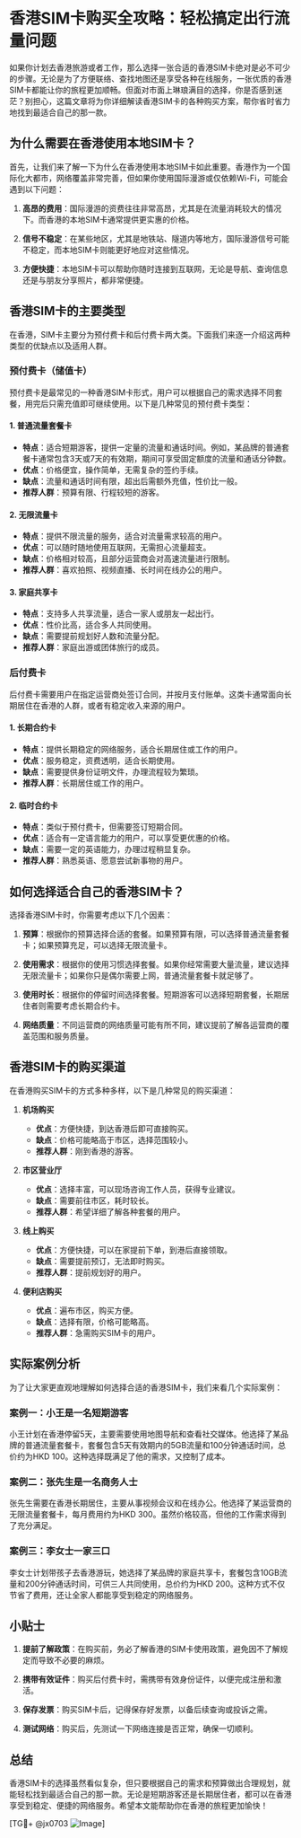 # 香港SIM卡购买全攻略：轻松搞定出行流量问题

如果你计划去香港旅游或者工作，那么选择一张合适的香港SIM卡绝对是必不可少的步骤。无论是为了方便联络、查找地图还是享受各种在线服务，一张优质的香港SIM卡都能让你的旅程更加顺畅。但面对市面上琳琅满目的选择，你是否感到迷茫？别担心，这篇文章将为你详细解读香港SIM卡的各种购买方案，帮你省时省力地找到最适合自己的那一款。

## 为什么需要在香港使用本地SIM卡？

首先，让我们来了解一下为什么在香港使用本地SIM卡如此重要。香港作为一个国际化大都市，网络覆盖非常完善，但如果你使用国际漫游或仅依赖Wi-Fi，可能会遇到以下问题：

1. **高昂的费用**：国际漫游的资费往往非常高昂，尤其是在流量消耗较大的情况下。而香港的本地SIM卡通常提供更实惠的价格。
   
2. **信号不稳定**：在某些地区，尤其是地铁站、隧道内等地方，国际漫游信号可能不稳定，而本地SIM卡则能更好地应对这些情况。

3. **方便快捷**：本地SIM卡可以帮助你随时连接到互联网，无论是导航、查询信息还是与朋友分享照片，都非常便捷。

## 香港SIM卡的主要类型

在香港，SIM卡主要分为预付费卡和后付费卡两大类。下面我们来逐一介绍这两种类型的优缺点以及适用人群。

### 预付费卡（储值卡）

预付费卡是最常见的一种香港SIM卡形式，用户可以根据自己的需求选择不同套餐，用完后只需充值即可继续使用。以下是几种常见的预付费卡类型：

#### 1. **普通流量套餐卡**
   - **特点**：适合短期游客，提供一定量的流量和通话时间。例如，某品牌的普通套餐卡通常包含3天或7天的有效期，期间可享受固定额度的流量和通话分钟数。
   - **优点**：价格便宜，操作简单，无需复杂的签约手续。
   - **缺点**：流量和通话时间有限，超出后需额外充值，性价比一般。
   - **推荐人群**：预算有限、行程较短的游客。

#### 2. **无限流量卡**
   - **特点**：提供不限流量的服务，适合对流量需求较高的用户。
   - **优点**：可以随时随地使用互联网，无需担心流量超支。
   - **缺点**：价格相对较高，且部分运营商会对高速流量进行限制。
   - **推荐人群**：喜欢拍照、视频直播、长时间在线办公的用户。

#### 3. **家庭共享卡**
   - **特点**：支持多人共享流量，适合一家人或朋友一起出行。
   - **优点**：性价比高，适合多人共同使用。
   - **缺点**：需要提前规划好人数和流量分配。
   - **推荐人群**：家庭出游或团体旅行的成员。

### 后付费卡

后付费卡需要用户在指定运营商处签订合同，并按月支付账单。这类卡通常面向长期居住在香港的人群，或者有稳定收入来源的用户。

#### 1. **长期合约卡**
   - **特点**：提供长期稳定的网络服务，适合长期居住或工作的用户。
   - **优点**：服务稳定，资费透明，适合长期使用。
   - **缺点**：需要提供身份证明文件，办理流程较为繁琐。
   - **推荐人群**：长期居住或工作的用户。

#### 2. **临时合约卡**
   - **特点**：类似于预付费卡，但需要签订短期合同。
   - **优点**：适合有一定语言能力的用户，可以享受更优惠的价格。
   - **缺点**：需要一定的英语能力，办理过程稍显复杂。
   - **推荐人群**：熟悉英语、愿意尝试新事物的用户。

## 如何选择适合自己的香港SIM卡？

选择香港SIM卡时，你需要考虑以下几个因素：

1. **预算**：根据你的预算选择合适的套餐。如果预算有限，可以选择普通流量套餐卡；如果预算充足，可以选择无限流量卡。

2. **使用需求**：根据你的使用习惯选择套餐。如果你经常需要大量流量，建议选择无限流量卡；如果你只是偶尔需要上网，普通流量套餐卡就足够了。

3. **使用时长**：根据你的停留时间选择套餐。短期游客可以选择短期套餐，长期居住者则需要考虑长期合约卡。

4. **网络质量**：不同运营商的网络质量可能有所不同，建议提前了解各运营商的覆盖范围和服务质量。

## 香港SIM卡的购买渠道

在香港购买SIM卡的方式多种多样，以下是几种常见的购买渠道：

1. **机场购买**
   - **优点**：方便快捷，到达香港后即可直接购买。
   - **缺点**：价格可能略高于市区，选择范围较小。
   - **推荐人群**：刚到香港的游客。

2. **市区营业厅**
   - **优点**：选择丰富，可以现场咨询工作人员，获得专业建议。
   - **缺点**：需要前往市区，耗时较长。
   - **推荐人群**：希望详细了解各种套餐的用户。

3. **线上购买**
   - **优点**：方便快捷，可以在家提前下单，到港后直接领取。
   - **缺点**：需要提前预订，无法即时购买。
   - **推荐人群**：提前规划好的用户。

4. **便利店购买**
   - **优点**：遍布市区，购买方便。
   - **缺点**：选择有限，价格可能略高。
   - **推荐人群**：急需购买SIM卡的用户。

## 实际案例分析

为了让大家更直观地理解如何选择合适的香港SIM卡，我们来看几个实际案例：

### 案例一：小王是一名短期游客
小王计划在香港停留5天，主要需要使用地图导航和查看社交媒体。他选择了某品牌的普通流量套餐卡，套餐包含5天有效期内的5GB流量和100分钟通话时间，总价约为HKD 100。这种选择既满足了他的需求，又控制了成本。

### 案例二：张先生是一名商务人士
张先生需要在香港长期居住，主要从事视频会议和在线办公。他选择了某运营商的无限流量套餐卡，每月费用约为HKD 300。虽然价格较高，但他的工作需求得到了充分满足。

### 案例三：李女士一家三口
李女士计划带孩子去香港游玩，她选择了某品牌的家庭共享卡，套餐包含10GB流量和200分钟通话时间，可供三人共同使用，总价约为HKD 200。这种方式不仅节省了费用，还让全家人都能享受到稳定的网络服务。

## 小贴士

1. **提前了解政策**：在购买前，务必了解香港的SIM卡使用政策，避免因不了解规定而导致不必要的麻烦。
   
2. **携带有效证件**：购买后付费卡时，需携带有效身份证件，以便完成注册和激活。

3. **保存发票**：购买SIM卡后，记得保存好发票，以备后续查询或投诉之需。

4. **测试网络**：购买后，先测试一下网络连接是否正常，确保一切顺利。

## 总结

香港SIM卡的选择虽然看似复杂，但只要根据自己的需求和预算做出合理规划，就能轻松找到最适合自己的那一款。无论是短期游客还是长期居住者，都可以在香港享受到稳定、便捷的网络服务。希望本文能帮助你在香港的旅程更加愉快！

[TG💪+ @jx0703 ![Image](https://github.com/user-attachments/assets/dbca1d08-cadb-493c-b0ec-ad6f7a83f270)]